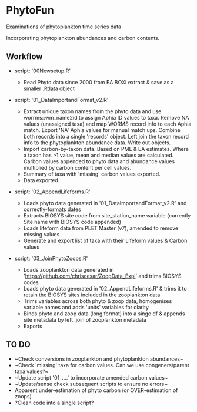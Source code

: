 # PhytoFun
Examinations of phytoplankton time series data

Incorporating phytoplankton abundances and carbon contents.

## Workflow
* script: '00Newsetup.R'
    + Read Phyto data since 2000 from EA BOXI extract & save as a smaller .Rdata object

* script: '01_DataImportandFormat_v2.R'
    + Extract unique taxon names from the phyto data and use worrms::wm_name2id to assign Aphia ID values to taxa.
  Remove NA values (unassigned taxa) and map WORMS record info to each Aphia match.
  Export 'NA' Aphia values for manual match ups.
  Combine both records into a single 'records' object.
  Left join the taxon record info to the phytoplankton abundance data.
  Write out objects.
    + Import carbon-by-taxon data.  Based on PML & EA estimates. Where a taxon has >1 value, mean and median values are calculated.
  Carbon values appended to phyto data and abundance values multiplied by carbon content per cell values.
    + Summary of taxa with 'missing' carbon values exported.
    + Data exported.

* script: '02_AppendLifeforms.R'
    + Loads phyto data generated in '01_DataImportandFormat_v2.R' and correctly-formats dates
    + Extracts BIOSYS site code from site_station_name variable (currently Site name with BIOSYS code appended)
    + Loads lifeform data from PLET Master (v7), amended to remove missing values
    + Generate and export list of taxa with their Lifeform values & Carbon values

* script: '03_JoinPhytoZoops.R'
    + Loads zooplankton data generated in 'https://github.com/chriscesar/ZoopData_Expl' and trims BIOSYS codes
    + Loads phyto data generated in '02_AppendLifeforms.R' & trims it to retain the BIOSYS sites included in the zooplankton data
    + Trims variables across both phyto & zoop data, homogenises variable names and adds 'units' variables for clarity
    + Binds phyto and zoop data (long format) into a singe df & appends site metadata by left_join of zooplankton metadata
    + Exports


## TO DO

* ~Check conversions in zooplankton and phytoplankton abundances~
* ~Check 'missing' taxa for carbon values.  Can we use congeners/parent taxa values?~
* ~Update script '01_....' to incorporate amended carbon values~
* ~Update/sense check subsequent scripts to ensure no errors~
* Apparent under-estimation of phyto carbon (or OVER-estimation of zoops)
* ?Clean code into a single script?